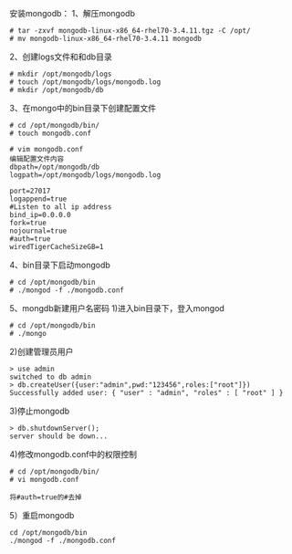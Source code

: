 安装mongodb：
1、解压mongodb
```
# tar -zxvf mongodb-linux-x86_64-rhel70-3.4.11.tgz -C /opt/
# mv mongodb-linux-x86_64-rhel70-3.4.11 mongodb
```

2、创建logs文件和和db目录
```
# mkdir /opt/mongodb/logs
# touch /opt/mongodb/logs/mongodb.log
# mkdir /opt/mongodb/db
```

3、在mongo中的bin目录下创建配置文件
```
# cd /opt/mongodb/bin/
# touch mongodb.conf

# vim mongodb.conf
编辑配置文件内容
dbpath=/opt/mongodb/db
logpath=/opt/mongodb/logs/mongodb.log

port=27017
logappend=true
#Listen to all ip address
bind_ip=0.0.0.0
fork=true
nojournal=true
#auth=true
wiredTigerCacheSizeGB=1
```

4、bin目录下启动mongodb
```
# cd /opt/mongodb/bin
# ./mongod -f ./mongodb.conf
```

5、mongdb新建用户名密码
1)进入bin目录下，登入mongod
```
# cd /opt/mongodb/bin
# ./mongo
```

2)创建管理员用户
```
> use admin
switched to db admin
> db.createUser({user:"admin",pwd:"123456",roles:["root"]})
Successfully added user: { "user" : "admin", "roles" : [ "root" ] }
```

3)停止mongodb
```
> db.shutdownServer();
server should be down...
```

4)修改mongodb.conf中的权限控制
```
# cd /opt/mongodb/bin/
# vi mongodb.conf

将#auth=true的#去掉
```

5）重启mongodb
```
cd /opt/mongodb/bin
./mongod -f ./mongodb.conf
```
